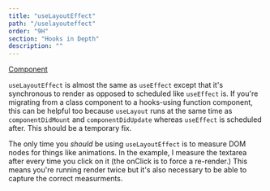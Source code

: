```yaml
---
title: "useLayoutEffect"
path: "/uselayouteffect"
order: "9H"
section: "Hooks in Depth"
description: ""
---
```


[Component][layout-effect]

`useLayoutEffect` is almost the same as `useEffect` except that it's synchronous to render as opposed to scheduled like `useEffect` is. If you're migrating from a class component to a hooks-using function component, this can be helpful too because `useLayout` runs at the same time as `componentDidMount` and `componentDidUpdate` whereas `useEffect` is scheduled after. This should be a temporary fix.

The only time you _should_ be using `useLayoutEffect` is to measure DOM nodes for things like animations. In the example, I measure the textarea after every time you click on it (the onClick is to force a re-render.) This means you're running render twice but it's also necessary to be able to capture the correct measurments.

[layout-effect]: https://codesandbox.io/s/github/btholt/react-hooks-examples/tree/master/?module=%2Fsrc%2FLayoutEffect.js
